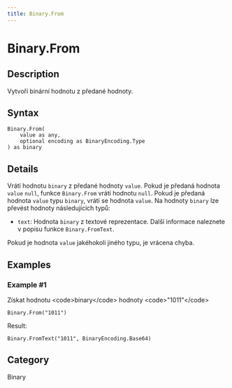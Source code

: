```yaml
---
title: Binary.From
---
```


# Binary.From


## Description

Vytvoří binární hodnotu z předané hodnoty.


## Syntax

```powerquery
Binary.From(
    value as any,
    optional encoding as BinaryEncoding.Type
) as binary
```


## Details

Vrátí hodnotu <code>binary</code> z předané hodnoty <code>value</code>. Pokud je předaná hodnota <code>value</code> <code>null</code>, funkce <code>Binary.From</code> vrátí hodnotu <code>null</code>.  Pokud je předaná hodnota <code>value</code> typu <code>binary</code>, vrátí se hodnota <code>value</code>. Na hodnoty <code>binary</code> lze převést hodnoty následujících typů:      <ul>        <li><code>text</code>: Hodnota <code>binary</code> z textové reprezentace. Další informace naleznete v popisu funkce <code>Binary.FromText</code>.</li>      </ul>Pokud je hodnota <code>value</code> jakéhokoli jiného typu, je vrácena chyba.


## Examples

### Example #1 
Získat hodnotu &lt;code&gt;binary&lt;/code&gt; hodnoty &lt;code&gt;&#34;1011&#34;&lt;/code&gt;
```powerquery
Binary.From("1011")
```

Result: 
```powerquery
Binary.FromText("1011", BinaryEncoding.Base64)
```




## Category
Binary

